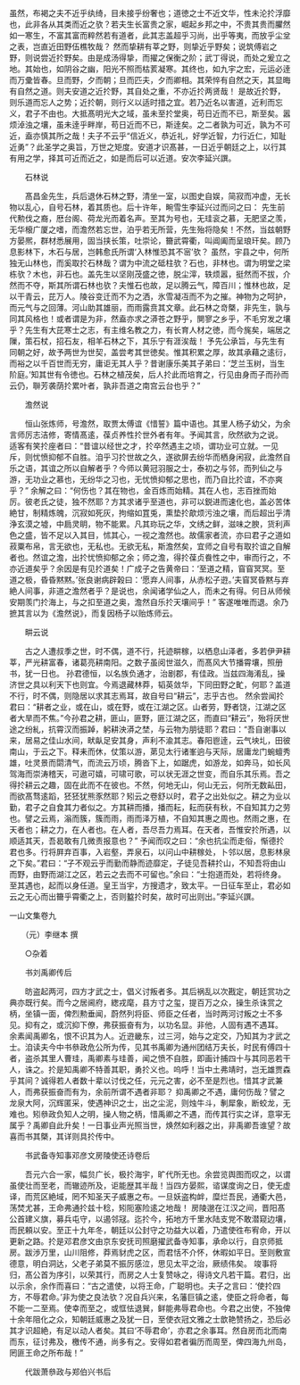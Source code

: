 <!-- { "loadSidebar": true } -->
虽然，布褐之夫不近乎纨绮，目未接乎纷奢也；道徳之士不近文华，性未沦扵浮靡也，此非各从其类而近之欤？若夫生长富贵之家，崛起乡邦之中，不贵其贵而臞然如一寒生，不富其富而粹然若有道者，此其志盖超乎习尚，出乎等夷，而放乎尘坌之表，岂直近田野伍樵牧哉？
然而挚耕有莘之野，则挚近乎野矣；说筑傅岩之野，则说尝近扵野矣。由是成汤得挚，而擢之保衡之阶；武丁得说，而处之爰立之地。其始也，如阴谷之幽，阳光不照而枯荄凝寒。其终也，如九宇之宏，元运必逹而万彚皆春。旦而野，夕而朝；旦而匹夫，夕而卿相。其荣悴有自然之天，其显晦有自然之道。则夫安道之近扵野，其自处之重，不亦近扵两贤哉！
是故近扵野，则乐道而忘人之势；近扵朝，则行义以适时措之宜。若乃近名以害道，近利而忘义，君子不由也。大抵髙明光大之域，虽未至扵堂奥，苟日近而不已，斯至矣。嚣烦淖浊之壤，虽未逹乎畔岸，苟日近而不已，斯逹矣。之二者孰为可近，孰为不可近，盍亦慎其所之哉！夫子不云乎“信近义，恭近礼，好学近智，力行近仁，知耻近勇”？此圣学之奥旨，万世之矩度。安道才识髙甚，一日近乎朝廷之上，以行其有用之学，择其可近而近之，如是而后可以近道。安次李延兴譔。

　　石林说

　　髙昌金先生，兵后退休石林之野，清坐一室，以图史自娱，简寂而冲虚，无长物以乱心，自号石林，着其质也。后十许年，畹雪生李延兴过而问之曰：
先生前代勲伐之裔，厯台阁、荷龙光而着名声。至其为号也，无珪衮之慕，无肥坚之羡，无华榱广厦之嗜，而澹然若忘世，泊乎若无所营，先生殆将隐矣！不然，当兹朝野方晏熈，群材悉展用，固当挟长策，吐崇论，籋武霄衢，叫阊阖而呈琅玕矣。顾乃息影林下，木石与居，岂韩愈氏所谓‘入林惟恐其不宻’欤？
虽然，宇县之中，何所独无山林也，而奚取扵石林哉？谓为中流之砥柱欤？石也，非林也。谓为明堂之梁栋欤？木也，非石也。盖先生以坚刚茂盛之徳，脱尘滓，轶烦嚣，挺然而不拔，介然而不夺，斯其所谓石林也欤？夫惟石也故，足以腾云气，障百川；惟林也故，足以干青云，芘万人。陵谷变迁而不为之洒，氷雪凝冱而不为之摧。神物为之呵护，而元气与之回薄。河山助其雄丽，而雨露贲其文章。此石林之竒槩，非先生，孰与同其风格也！或者谓是为非，然盍亦求之漭苍之野乎，閴寥之乡乎，不毛穷发之壤乎？先生有大芘寒士之志，有主维名教之力，有长育人材之徳，而今旄矣，端居之隟，策石杖，招石友，相羊石林之下，其乐宁有涯涘哉！
予先公承旨，与先生有同朝之好，故予两世为世契，盖尝考其世徳矣。惟其积累之厚，故其承藉之逺衍，而裕之以千百世而无穷，庸讵无其人乎？昔谢康乐美其子弟曰：‘芝兰玉树，当生阶庭。’知其世有令徳也。石林之植茂矣，后人扵此而培育之，行见由身而子而孙而云仍，聨芳袭荫扵累叶者，孰非吾道之南宫云台也乎？”

　　澹然说

　　恒山张炼师，号澹然，取贾太傅谊《惜誓》篇中语也。其里人杨子幼父，为余言师厉志洁修，寄情髙逺，葆贞养性扵世外者有年。予闻其言，欣然欲为之说。
适客有笑扵座者曰：“昔谊以经世之才，扵卒然遇主之顷，谓功业可立就。一见斥，则忧愤抑郁不自胜。洎乎习扵世故之久，遂欲屏去纷华而栖身闲寂，此澹然自乐之语，其谊之所以自解者乎？今师以黄冠羽服之士，泰初之与邻，而列仙之与游，无功业之慕也，无纷华之习也，无忧愤抑郁之思也，而乃自比扵谊，不亦爽乎？”
余解之曰：“何伤也？其在物也，金百炼而始精。其在人也，志百挫而始厉。彼老氏之徒，独不然耶？方其求诸乎至道也，非可以鋭进而速化也，盖必苦体絶甘，制精炼魄，沉寂如死灰，拘缩如罝兎，熏垫扵歊烦污浊之壤，而后超出乎清浄玄漠之墟，中扃灵眀，物不能累。凡其珎玩之华，文绣之鲜，滋味之腴，货利声色之盛，皆不足以入其目，怵其心，一视之澹然也。故儒家者流，亦曰君子之道如菽粟布帛，言无欲也，无私也。无欲无私，斯澹然矣，宜师之自号有取扵谊之自解者也。然谊之澹，出扵忧愤抑郁之余；师之澹，得扵葆贞飬性之中，审而行之，不亦近道矣乎？余因是有见扵道矣！广成子之告黄帝曰：‘至道之精，窅窅冥冥。至道之极，昏昏黙黙。’张良谢病辟榖曰：‘愿弃人间事，从赤松子逰。’夫窅冥昏黙与弃絶人间事，非道之澹然者乎？是说也，余闻诸学仙之人，而未之有得。何日从师候安期羡门扵海上，与之扣至道之奥，澹然自乐扵天壤间乎！”
客遂唯唯而退。余乃摭其言以为《澹然说》，而复因杨子以贻炼师云。

　　畊云说

　　古之人遭叔季之世，时不偶，道不行，托迹畊稼，以栖息山泽者，多若伊尹耕莘，严光耕富春，诸葛亮耕南阳。之数子虽阅世滋久，而髙风大节播霄壤，照册书，犹一日也。
孙君德恒，以名族负通才，治剧郡，有佳政。当兹四海淆乱，操济世之具以利天下也则宜。今焉退藏林莽，韬英敛华，下同田野之甿，何耶？盖道不行，时不偶，则隐居以求其志焉耳，故自号曰“耕云”，志乎古也。
然余尝闻扵君曰：“耕者之业，或在山，或在野，或在江湖之区。山者劳，野者饶，江湖之区者大旱而不焦。”今孙君之耕，匪山，匪野，匪江湖之区，而直曰“耕云”，殆将厌世途之纷糺，抗霄汉而振踔，躬耕泱漭之埜，与云物为朋徒耶？君曰：“吾自谢事以来，居易之佳山水间，畎畒足安其身，声利不渝其志。春阳鬯逹，云气坱圠，田彼南山，于云之下。释耒而休，仗策以游，苐见太行诸峯逈与天际，居庸龙门蜿蟺秀雄，吐灵景而閟清气，而流云万顷，腾沓下上，如踞虎，如游龙，如奔马，如长风驾海而崇涛稽天，可遨可嬉，可啸可歌，可以状无涯之世变，而自乐其乐焉。吾之得扵耕云之趣，固在此而不在彼也。不然，何地无山，何山无云，何所无数畆田，而欲髙骛逺蹈，狉狉犹熊豕然耶？矧云之卷舒以时，君子之出处似之。耕之为业以勤，君子之自食其力者似之。方其耕而播，播而耘，耘而获有秋，不自知其力之劳也。譬之云焉，滃而簇，簇而雨，雨而泽万植，不自知其惠之周也。然雨之惠，在天者也；耕之力，在人者也。在人者，吾尽吾力焉耳。在天者，吾惟安扵所遇，以顺适其天，吾曷敢有几微责报意也？”
予闻而叹之曰：“余也抗尘而走俗，惭德扵君也多。行将屛弃百事，入岩壑，弄泉石，以问山中耕稼处，卜邻以居，息影林泉之下矣。”君曰：“子不观云乎而勤而静而迹靡定，子徒见吾耕扵山，不知吾将由山而野，由野而湖江之区，若云之去而不可留也。”余曰：“士抱道而处，若将终身。至其遇也，起而以身任道。皇王当宇，方搜遗才，致太平。一日征车至止，君必如云之无心而出籋乎霄衢之上，否则盭扵时矣，故时可出则出。”李延兴譔。


一山文集卷九

　　（元）李继本 撰

　　○杂着

　　书刘禹卿传后

　　昉盗起两河，四方才武之士，倡义讨叛者多。其后祸乱以次戡定，朝廷赏功之典亦既行矣。而今之居阃府，緫戎麾，县方寸之玺，提百万之众，操生杀诛赏之柄，坐镇一面，俾烈勲垂闻，蔚然列将臣、师臣之任者，当时两河讨叛之士不多见。抑有之，或沉抑下僚，弗获振奋有为，以功名显。非他，人固有遇不遇耳。
余素闻禹卿名，恨不识其为人。近逰畿东，过三河，始与之定交，乃知其为才武之士。洎读夫今中书叅政危公所为传，见其书禹卿为通州团结万夫长，时民有傅四十者，盗杀其里人曹珪，禹卿素与珪善，闻之愤不自胜，即画计捕四十与其同恶若干人，诛之。扵是知禹卿不特善其职，勇扵义也。呜呼！当中土弗靖时，岂无雄贾森乎其间？诚得若人者数十辈以讨伐之任，元元之害，必不至是烈也。惜其才武兼人，而弗获振奋而有为，余前所谓不遇者非耶？
抑禹卿之不遇，庸何伤哉？譬之龙泉大阿，沉辉匿采，使遇神识之士，出之尘泥，则烛牛斗，剸犀象，断蛟龙，无难也。矧叅政负知人之明，操人物之柄，惜禹卿之不遇，而传其行实之详，意寜无属乎？禹卿自此升矣！一日事业声光照当世，焕然如利器之出，非禹卿吾谁望？故喜而书其槩，其详则具扵传中。

　　书武备寺知事邓彦文房陵使还诗卷后

　　吾元六合一家，幅贠广长，极扵海宇，旷代所无也。余尝览舆图而叹之，以谓虽使壮而至老，而辙迹所及，讵能歴其半哉！当四方晏熙，谘谋度询之日，使无虚译，而荒区絶域，罔不知圣天子威惠之布。一旦妖盗构衅，糜烂吾民，通衢大邑，荡焚尤甚，王命弗通扵兹十稔，矧阨塞险逺之地哉！
房陵邈在江汉之间，晋阳髙公首建义旗，募兵屯守，以遏邻冦。迄扵今，拓地方千里水陆支党不敢潜窥边壤，而民頼以安。至正十九年冬，朝廷以公封守之功益大以着，乃遣使徃布宥命，开以更新之路。扵是邓君彦文由京东安抚司照磨擢武备寺知事，承命以行，自京师抵房。跋渉万里，山川阻修，莽焉豺虎之区，而君恬不介怀，休暇如平日。至则敷宣德意，明白洞达，父老子弟莫不振厉感泣，思见太平之治，厥绩伟矣。
竣事将归，髙公首为序引，以荣其行，而房之人士复赞咏之，得诗文凡若干篇。君归，出以示余，余作而喜曰：“古之遣使，以将王命，广聪明也。夫子之言曰：‘使扵四方，不辱君命。’非为使之良法欤？况自兵兴来，名藩巨镇之逺，使臣之将命者，每不能一二至焉。使幸而至之，或恇怯退巽，鲜能弗辱君命也。今君之出使，不独俾十余年阻化之众，知朝廷威惠之及犹一日，至使衣冠文雅之士歆艳赞扬之，恐后必其才识超絶，有足以动人者矣。其曰‘不辱君命’，亦君之余事耳。然自房而北而南而东，征讨弗及，檄传不通，尚多有之。安得如君者徧历而周至，俾四海九州岛，罔匪王命之所布哉！”

　　代跋萧叅政与郑伯兴书后

